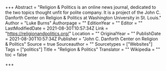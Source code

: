 +++
Abstract = "Religion & Politics is an online news journal, dedicated to the two topics thought unfit for polite company. It is a project of the John C. Danforth Center on Religion & Politics at Washington University in St. Louis."
Author = "Luke Burns"
Authorpage = ""
EditionYear = ""
Editor = ""
LastModifiedDate = 2021-08-30T10:57:34Z
Link = "https://religionandpolitics.org/"
Location = ""
OriginalYear = ""
PublishDate = 2021-08-30T10:57:34Z
Publisher = "John C. Danforth Center on Religion & Politics"
Source = true
Sourceauthor = ""
Sourcetypes = ["Websites"]
Tags = ["politics"]
Title = "Religion & Politics"
Translator = ""
Wikipedia = ""
toc = false

+++

